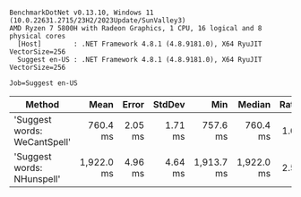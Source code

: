 ```

BenchmarkDotNet v0.13.10, Windows 11 (10.0.22631.2715/23H2/2023Update/SunValley3)
AMD Ryzen 7 5800H with Radeon Graphics, 1 CPU, 16 logical and 8 physical cores
  [Host]        : .NET Framework 4.8.1 (4.8.9181.0), X64 RyuJIT VectorSize=256
  Suggest en-US : .NET Framework 4.8.1 (4.8.9181.0), X64 RyuJIT VectorSize=256

Job=Suggest en-US  

```
| Method                       | Mean       | Error   | StdDev  | Min        | Median     | Ratio |
|----------------------------- |-----------:|--------:|--------:|-----------:|-----------:|------:|
| &#39;Suggest words: WeCantSpell&#39; |   760.4 ms | 2.05 ms | 1.71 ms |   757.6 ms |   760.4 ms |  1.00 |
| &#39;Suggest words: NHunspell&#39;   | 1,922.0 ms | 4.96 ms | 4.64 ms | 1,913.7 ms | 1,922.0 ms |  2.53 |
